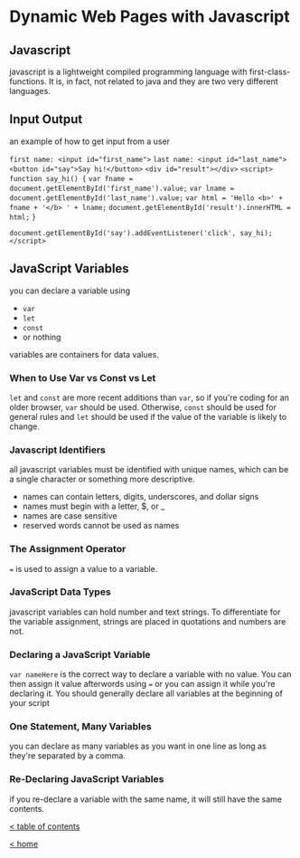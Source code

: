 # Dynamic Web Pages with Javascript

## Javascript

javascript is a lightweight compiled programming language with first-class-functions. It is, in fact, not related to java and they are two very different languages.

## Input Output

an example of how to get input from a user

`first name: <input id="first_name">`
`last name: <input id="last_name">`
`<button id="say">Say hi!</button>`
`<div id="result"></div>`
`<script>`
`function say_hi() {`
    `var fname = document.getElementById('first_name').value;`
    `var lname = document.getElementById('last_name').value;`
    `var html = 'Hello <b>' + fname + '</b> ' + lname;`
    `document.getElementById('result').innerHTML = html;`
`}`
 
`document.getElementById('say').addEventListener('click', say_hi);`
`</script>`

## JavaScript Variables

you can declare a variable using
- `var`
- `let`
- `const`
- or nothing

variables are containers for data values.

### When to Use Var vs Const vs Let

`let` and `const` are more recent additions than `var`, so if you're coding for an older browser, `var` should be used. Otherwise, `const` should be used for general rules and `let` should be used if the value of the variable is likely to change.

### Javascript Identifiers

all javascript variables must be identified with unique names, which can be a single character or something more descriptive.
- names can contain letters, digits, underscores, and dollar signs
- names must begin with a letter, $, or _
- names are case sensitive
- reserved words cannot be used as names

### The Assignment Operator

`=` is used to assign a value to a variable.

### JavaScript Data Types

javascript variables can hold number and text strings. To differentiate for the variable assignment, strings are placed in quotations and numbers are not.

### Declaring a JavaScript Variable

`var nameHere` is the correct way to declare a variable with no value. You can then assign it value afterwords using `=` or you can assign it while you're declaring it. You should generally declare all variables at the beginning of your script

### One Statement, Many Variables

you can declare as many variables as you want in one line as long as they're separated by a comma.

### Re-Declaring JavaScript Variables

if you re-declare a variable with the same name, it will still have the same contents.

[< table of contents](code102.md)

[< home](README.md)
